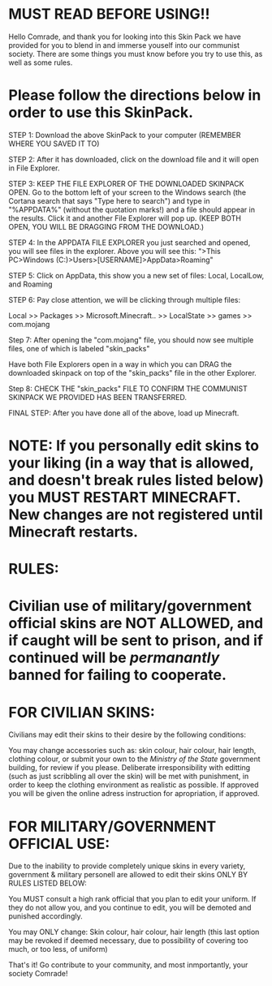 # MUST READ BEFORE USING!!

Hello Comrade, and thank you for looking into this Skin Pack we have provided for you to blend in and immerse youself into our communist society. There are some things you must know before you try to use this, as well as some rules.




# Please follow the directions below in order to use this SkinPack.

STEP 1: Download the above SkinPack to your computer (REMEMBER WHERE YOU SAVED IT TO)

STEP 2: After it has downloaded, click on the download file and it will open in File Explorer.

STEP 3: KEEP THE FILE EXPLORER OF THE DOWNLOADED SKINPACK OPEN. Go to the bottom left of your screen to the Windows search (the Cortana search that says "Type here to search") and type in "%APPDATA%" (without the quotation marks!) and a file should appear in the results. Click it and another File Explorer will pop up. (KEEP BOTH OPEN, YOU WILL BE DRAGGING FROM THE DOWNLOAD.)

STEP 4: In the APPDATA FILE EXPLORER you just searched and opened, you will see files in the explorer. Above you will see this: 
">This PC>Windows (C:)>Users>[USERNAME]>AppData>Roaming"

STEP 5: Click on AppData, this show you a new set of files: Local, LocalLow, and Roaming

STEP 6: Pay close attention, we will be clicking through multiple files:

Local >> Packages >> Microsoft.Minecraft.. >> LocalState >> games >> com.mojang

Step 7: After opening the "com.mojang" file, you should now see multiple files, one of which is labeled "skin_packs"

Have both File Explorers open in a way in which you can DRAG the downloaded skinpack on top of the "skin_packs" file in the other Explorer.

Step 8: CHECK THE "skin_packs" FILE TO CONFIRM THE COMMUNIST SKINPACK WE PROVIDED HAS BEEN TRANSFERRED.

FINAL STEP: After you have done all of the above, load up Minecraft.
# NOTE: If you personally edit skins to your liking (in a way that is allowed, and doesn't break rules listed below) you MUST RESTART MINECRAFT. New changes are not registered until Minecraft restarts.





# RULES:
# Civilian use of military/government official skins are NOT ALLOWED, and if caught will be sent to prison, and if continued will be *permanantly* banned for failing to cooperate.


# FOR CIVILIAN SKINS:
Civilians may edit their skins to their desire by the following conditions:

You may change accessories such as: skin colour, hair colour, hair length, clothing colour, or submit your own to the *Ministry of the State* government building, for review if you please. Deliberate irresponsibility with editting (such as just scribbling all over the skin) will be met with punishment, in order to keep the clothing environment as realistic as possible. If approved you will be given the online adress instruction for apropriation, if approved.


# FOR MILITARY/GOVERNMENT OFFICIAL USE:

Due to the inability to provide completely unique skins in every variety, government & military personell are allowed to edit their skins ONLY BY RULES LISTED BELOW:


You MUST consult a high rank official that you plan to edit your uniform. If they do not allow you, and you continue to edit, you will be demoted and punished accordingly.

You may ONLY change: Skin colour, hair colour, hair length (this last option may be revoked if deemed necessary, due to possibility of covering too much, or too less, of uniform)



That's it! Go contribute to your community, and most inmportantly, your society Comrade!
